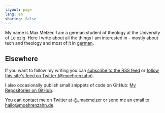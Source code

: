 ```yaml
---
layout: page
lang: en
sharing: false
---
```


<div class="profile-outer"><div class="profile-image"></div></div>

My name is Max Melzer. I am a german student of theology at the University of Leipzig. Here I write about all the things I am interested in – mostly about tech and theology and most of it in [german](/).

## Elsewhere

If you want to follow my writing you can [subscribe to the RSS feed](/en/feed.xml) or [follow this site's feed on Twitter (@moehrenzahn)](https://twitter.com/moehrenzahn).

I also occasionally publish small snippets of code on GitHub: [My Repositories on GitHub](https://github.com/moehrenzahn).

You can contact me on Twitter at [@_maxmelzer](http://www.twitter.com/_maxmelzer) or send me an email to [hallo@moehrenzahn.de](mailto:hallo@moehrenzahn.de).